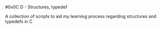 #0x0C D - Structures, typedef

A collection of scripts to aid my learning process regarding structures and typedefs in C
